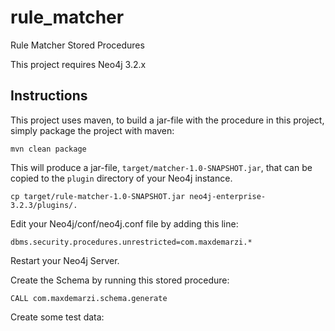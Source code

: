 # rule_matcher
Rule Matcher Stored Procedures

This project requires Neo4j 3.2.x

Instructions
------------ 

This project uses maven, to build a jar-file with the procedure in this
project, simply package the project with maven:

    mvn clean package

This will produce a jar-file, `target/matcher-1.0-SNAPSHOT.jar`,
that can be copied to the `plugin` directory of your Neo4j instance.

    cp target/rule-matcher-1.0-SNAPSHOT.jar neo4j-enterprise-3.2.3/plugins/.


Edit your Neo4j/conf/neo4j.conf file by adding this line:

    dbms.security.procedures.unrestricted=com.maxdemarzi.*    

Restart your Neo4j Server.

Create the Schema by running this stored procedure:

    CALL com.maxdemarzi.schema.generate
    
Create some test data: